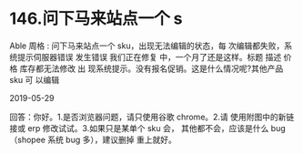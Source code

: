 # 146.问下马来站点一个 s

Able 周格 : 问下马来站点一个 sku，出现无法编辑的状态，每 次编辑都失败，系统提示伺服器错误 发生错误 我们正在修复 中，一个月了还是这样。标题 描述 价格 库存都无法修改 出 现系统提示。没有报名促销。这是什么情况呢?其他产品 sku 可 以编辑

2019-05-29

回答：你好。1.是否浏览器问题，请只使用谷歌 chrome。2.请 使用附图中的新链接或 erp 修改试试。3.如果只是某单个 sku 会， 其他都不会，应该是什么 bug（shopee 系统 bug 多），建议删掉 重上就好。